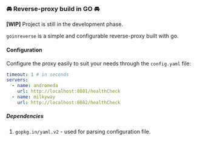 ### 🚘 Reverse-proxy build in GO 🚘

**[WIP]** Project is still in the development phase.

`goinreverse` is a simple and configurable reverse-proxy built with go.

#### Configuration

Configure the proxy easily to suit your needs through the `config.yaml` file:

```yaml
timeout: 1 # in seconds
servers:
  - name: andromeda
    url: http://localhost:8081/healthCheck
  - name: milkyway
    url: http://localhost:8082/healthCheck
```

##### Dependencies

1. `gopkg.in/yaml.v2` - used for parsing configuration file.
